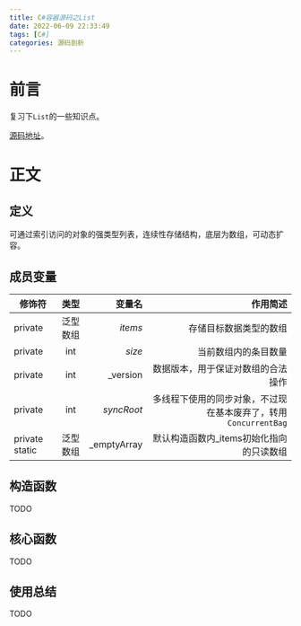 ```yaml
---
title: C#容器源码之List
date: 2022-06-09 22:33:49
tags: [C#]
categories: 源码剖析
---
```

# 前言

复习下```List```的一些知识点。

[源码地址](https://referencesource.microsoft.com/#mscorlib/system/collections/generic/list.cs)。

# 正文

## 定义

   可通过索引访问的对象的强类型列表，连续性存储结构，底层为数组，可动态扩容。


## 成员变量

修饰符|类型|变量名|作用简述|
--|:--:|--:|--:|
private|泛型数组|_items_| 存储目标数据类型的数组
private|int|_size_|当前数组内的条目数量
private|int|_version|数据版本，用于保证对数组的合法操作
private|int|_syncRoot_|多线程下使用的同步对象，不过现在基本废弃了，转用```ConcurrentBag```
private static| 泛型数组|_emptyArray| 默认构造函数内_items初始化指向的只读数组

## 构造函数

TODO

## 核心函数

TODO

## 使用总结

TODO

